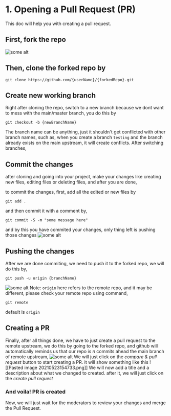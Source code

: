 # 1. Opening a Pull Request (PR)
This doc will help you with creating a pull request.

## First, fork the repo
![some alt](https://raw.githubusercontent.com/hackarmour/discord-assistant/main/docs/Pasted%20image%2020210523153059.png)
## Then, clone the forked repo by
```
git clone https://github.com/{userName}/{forkedRepo}.git
```


## Create new working branch
Right after cloning the repo, switch to a new branch because we dont want to mess with the main/master branch, you do this by
```
git checkout -b {newBranchName}
```
The branch name can be anything, just it shouldn't get conflicted with other branch names, such as, when you create a branch `testing` and the branch already exists on the main upstream, it will create conflicts. After switching branches,

## Commit the changes
after cloning and going into your project, make your changes like creating new files, editing files or deleting files, and after you are done,

to commit the changes, first, add all the edited or new files by
```
git add .
```
and then commit it with a comment by,
```
git commit -S -m "some message here"
```
and by this you have commited your changes, only thing left is pushing those changes
![some alt](https://raw.githubusercontent.com/hackarmour/discord-assistant/main/docs/Pasted%20image%2020210523154447.png)

## Pushing the changes
After we are done commiting, we need to push it to the forked repo, we will do this by,
```
git push -u origin {branchName}
```
![some alt](https://raw.githubusercontent.com/hackarmour/discord-assistant/main/docs/Pasted%20image%2020210523154537.png)
Note: `origin` here refers to the remote repo, and it may be different, please check your remote repo using command,
```
git remote
```
default is `origin`
## Creating a PR
Finally, after all things done, we have to just create a pull request to the remote upstream, we do this by going to the forked repo, and github will automatically reminds us that our repo is *n* commits ahead the main branch of remote upstream,
![some alt](https://raw.githubusercontent.com/hackarmour/discord-assistant/main/docs/Pasted%20image%2020210523154628.png)
We will just click on the *compare & pull request* button to start creating a PR.
it will show something like this
![[Pasted image 20210523154733.png]]
We will now add a title and a description about what we changed to created.
after it, we will just click on the *create pull request*
### And voila! PR is created
Now, we will just wait for the moderators to review your changes and merge the Pull Request.
